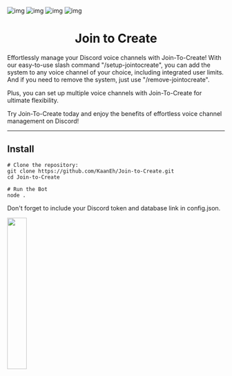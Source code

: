 ![img](https://img.shields.io/badge/Discord.JS-^14.9.0-orange?style=plastic)
![img](https://img.shields.io/badge/mongoose-6.0.2-orange?style=plastic)
![img](https://img.shields.io/badge/node-18.15.0-orange?style=plastic)
![img](https://img.shields.io/badge/npm-9.5.0-orange?style=plastic)

<h1 align="center">Join to Create</h1>

Effortlessly manage your Discord voice channels with Join-To-Create! With our easy-to-use slash command "/setup-jointocreate", you can add the system to any voice channel of your choice, including integrated user limits. And if you need to remove the system, just use "/remove-jointocreate".

Plus, you can set up multiple voice channels with Join-To-Create for ultimate flexibility.

Try Join-To-Create today and enjoy the benefits of effortless voice channel management on Discord!

---

<h2>Install</h1>

```shell
# Clone the repository:
git clone https://github.com/KaanEh/Join-to-Create.git
cd Join-to-Create

# Run the Bot
node .
```

<p align"central">Don't forget to include your Discord token and database link in config.json.</p>
<img src="https://i.imgur.com/bm3XKjj.png" width="30%"/>
